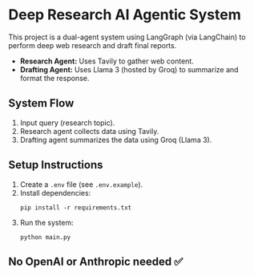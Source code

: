 # Deep Research AI Agentic System

This project is a dual-agent system using LangGraph (via LangChain) to perform deep web research and draft final reports.

- **Research Agent:** Uses Tavily to gather web content.
- **Drafting Agent:** Uses Llama 3 (hosted by Groq) to summarize and format the response.

## System Flow
1. Input query (research topic).
2. Research agent collects data using Tavily.
3. Drafting agent summarizes the data using Groq (Llama 3).

## Setup Instructions
1. Create a `.env` file (see `.env.example`).
2. Install dependencies:
    ```
    pip install -r requirements.txt
    ```
3. Run the system:
    ```
    python main.py
    ```

## No OpenAI or Anthropic needed ✅
